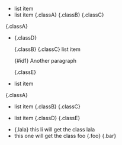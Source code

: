 * list item
* list item {.classA}
  {.classB}
{.classC}


{.classA}
*   {.classD}

    {.classB}
    {.classC} list item

    {#id1}
    Another paragraph

    {.classE}
*   list item


{.classA}
*   list item {.classB}
    {.classC}

*   list item {.classD}
    {.classE}

- {.lala} this li will get the class lala
- this one will get the class foo {.foo}
{.bar}
